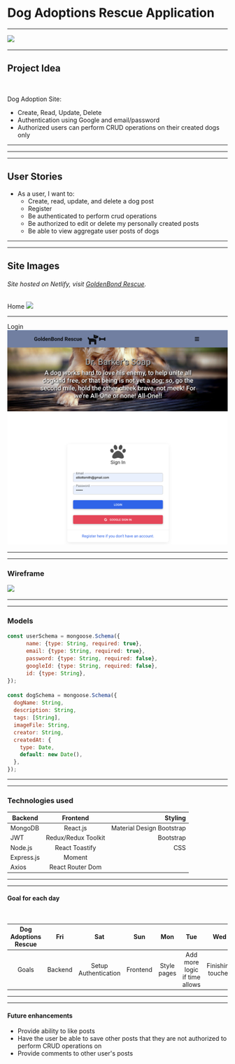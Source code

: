 # Dog Adoptions Rescue Application

---
<img src="https://wallup.net/wp-content/uploads/2015/06/Frienship-is-good.jpg">

---
## Project Idea
<br>

Dog Adoption Site:

- Create, Read, Update, Delete
- Authentication using Google and email/password
- Authorized users can perform CRUD operations on their created dogs only

---
<hr/>
<hr/>

## User Stories
- As a user, I want to:
  - Create, read, update, and delete a dog post
  - Register
  - Be authenticated to perform crud operations
  - Be authorized to edit or delete my personally created posts
  - Be able to view aggregate user posts of dogs
<hr/>
<hr/>

## Site Images
###### Site hosted on Netlify, visit [GoldenBond Rescue](https://dog-adoptions-rescue.netlify.app/).

Home
<img src="./images/Screen%20Shot%202022-08-11%20at%2011.03.14%20PM.png" />
<hr/>
Login
<img src="./images/Screen%20Shot%202022-08-11%20at%2011.03.37%20PM.png" />

<hr/>
<hr/>

### Wireframe

<img src="https://i.imgur.com/b91rk20.png">
<hr/>
<hr/>

### Models

```js
const userSchema = mongoose.Schema({
      name: {type: String, required: true},
      email: {type: String, required: true},
      password: {type: String, required: false},
      googleId: {type: String, required: false},
      id: {type: String},
});

const dogSchema = mongoose.Schema({
  dogName: String,
  description: String,
  tags: [String],
  imageFile: String,
  creator: String,
  createdAt: {
    type: Date,
    default: new Date(),
  },
});
```

<hr/>
<hr/>

### Technologies used

|   Backend    |     Frontend       |          Styling          |
| -------------|:------------------:| -------------------------:|
| MongoDB      | React.js           | Material Design Bootstrap |
| JWT          | Redux/Redux Toolkit|        Bootstrap          |
| Node.js      | React Toastify     |           CSS             |
| Express.js   | Moment             |                           |
| Axios        | React Router Dom   |                           |
<hr/>
<hr/>

#### Goal for each day
<br>

| Dog Adoptions Rescue | Fri | Sat | Sun | Mon | Tue | Wed
| :---: | :---: | :---: | :---: | :---: | :---: | :---: |
| Goals | Backend | Setup Authentication | Frontend  | Style pages | Add more logic if time allows | Finishing touches|
<hr/>
<hr/>

#### Future enhancements
- Provide ability to like posts
- Have the user be able to save other posts that they are not authorized to perform CRUD operations on
- Provide comments to other user's posts
